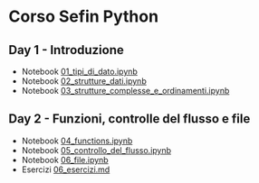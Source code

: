 # Corso Sefin Python

## Day 1 - Introduzione 

* Notebook [01_tipi_di_dato.ipynb](nb/01_tipi_di_dato.ipynb)
* Notebook [02_strutture_dati.ipynb](nb/02_strutture_dati.ipynb)
* Notebook [03_strutture_complesse_e_ordinamenti.ipynb](nb/03_strutture_complesse_e_ordinamenti.ipynb)


## Day 2 - Funzioni, controlle del flusso e file

* Notebook [04_functions.ipynb](nb/04_functions.ipynb)
* Notebook [05_controllo_del_flusso.ipynb](nb/05_controllo_del_flusso.ipynb)
* Notebook [06_file.ipynb](nb/06_file.ipynb)
* Esercizi [06_esercizi.md](nb/06_esercizi.md)

